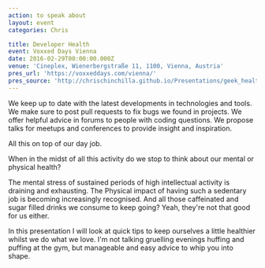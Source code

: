 ```yaml
---
action: to speak about
layout: event
categories: Chris

title: Developer Health
event: Voxxed Days Vienna
date: 2016-02-29T00:00:00.000Z
venue: 'Cineplex, Wienerbergstraße 11, 1100, Vienna, Austria'
pres_url: 'https://voxxeddays.com/vienna/'
pres_source: 'http://chrischinchilla.github.io/Presentations/geek_health/voxxed_days.html'
---
```


We keep up to date with the latest developments in technologies and tools. We make sure to post pull requests to fix bugs we found in projects. We offer helpful advice in forums to people with coding questions. We propose talks for meetups and conferences to provide insight and inspiration.

All this on top of our day job.

When in the midst of all this activity do we stop to think about our mental or physical health?

The mental stress of sustained periods of high intellectual activity is draining and exhausting. The Physical impact of having such a sedentary job is becoming increasingly recognised. And all those caffeinated and sugar filled drinks we consume to keep going? Yeah, they're not that good for us either.

In this presentation I will look at quick tips to keep ourselves a little healthier whilst we do what we love. I'm not talking gruelling evenings huffing and puffing at the gym, but manageable and easy advice to whip you into shape.
